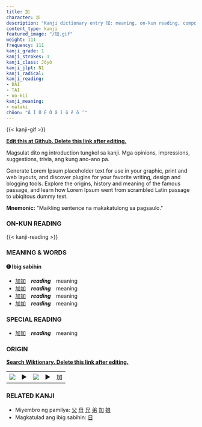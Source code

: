 ```yaml
---
title: 加
character: 加
description: "Kanji dictionary entry 加: meaning, on-kun reading, compounds, origin, related kanji"
content_type: kanji
featured_image: "/加.gif"
weight: 111
frequency: 111
kanji_grade: 1
kanji_strokes: 1
kanji_class: Jōyō
kanji_jlpt: N1
kanji_radical: 
kanji_reading: 
- DAI
- TAI
- oo-kii
kanji_meaning:
- malaki
chōon: "Ā Ī Ū Ē Ō ā ī ū ē ō ’"
---
```

[//]: # (Don't edit the line below. Kanji animated GIF code is automatically generated.)
{{< kanji-gif >}}

[//]: # (Edit below this line.)

**[Edit this at Github. Delete this link after editing.](https://github.com/tim0g/tim/tree/main/content/kanji/加/index.md)**

Magsulat dito ng introduction tungkol sa kanji. Mga opinions, impressions, suggestions, trivia, ang kung ano-ano pa.

Generate Lorem Ipsum placeholder text for use in your graphic, print and web layouts, and discover plugins for your favorite writing, design and blogging tools. Explore the origins, history and meaning of the famous passage, and learn how Lorem Ipsum went from scrambled Latin passage to ubiqitous dummy text.
 
**Mnemonic:** "Maikling sentence na makakatulong sa pagsaulo."

### ON-KUN READING

[//]: # (Don't edit the line below. ON-KUN READING code is automatically generated.)
{{< kanji-reading >}}

### MEANING & WORDS

#### ➊ **Ibig sabihin**
  - [加](../加)[加](../加)　***reading***　meaning
  - [加](../加)[加](../加)　***reading***　meaning
  - [加](../加)[加](../加)　***reading***　meaning
  - [加](../加)[加](../加)　***reading***　meaning

### SPECIAL READING
  - [加](../加)[加](../加)　***reading***　meaning

### ORIGIN

**[Search Wiktionary. Delete this link after editing.](https://wiktionary.org/wiki/加)**
<table class="kanji-table"><tr><td>
<img src="60px-加-bronze.svg.png">
</td><td>▶</td><td>
<img src="60px-加-oracle.svg.png">
</td><td>▶</td>
<td class="kanji-origin">加</td>
</tr></table>

### RELATED KANJI
- Miyembro ng pamilya: [父](../父) [母](../母) [兄](../兄) [弟](../弟) [加](../加) [娘](../娘)
- Magkatulad ang ibig sabihin: [日](../日)
